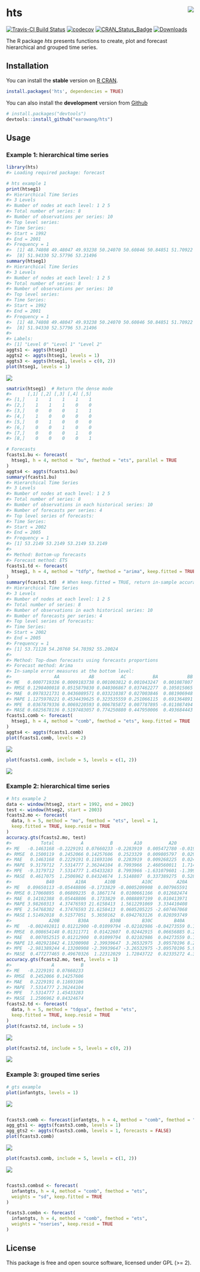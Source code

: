 
<!-- README.md is generated from README.Rmd. Please edit that file -->

# hts <img src="man/figures/logo.png" align="right" />

[![Travis-CI Build
Status](https://travis-ci.org/earowang/hts.svg?branch=master)](https://travis-ci.org/earowang/hts)
[![codecov](https://codecov.io/gh/earowang/hts/branch/master/graph/badge.svg)](https://codecov.io/gh/earowang/hts)
[![CRAN\_Status\_Badge](http://www.r-pkg.org/badges/version/hts)](https://cran.r-project.org/package=hts)
[![Downloads](http://cranlogs.r-pkg.org/badges/hts)](https://cran.r-project.org/package=hts)

The R package *hts* presents functions to create, plot and forecast
hierarchical and grouped time series.

## Installation

You can install the **stable** version on [R
CRAN](https://cran.r-project.org/package=hts).

``` r
install.packages('hts', dependencies = TRUE)
```

You can also install the **development** version from
[Github](https://github.com/robjhyndman/gts)

``` r
# install.packages("devtools")
devtools::install_github("earowang/hts")
```

## Usage

### Example 1: hierarchical time series

``` r
library(hts)
#> Loading required package: forecast

# hts example 1
print(htseg1)
#> Hierarchical Time Series 
#> 3 Levels 
#> Number of nodes at each level: 1 2 5 
#> Total number of series: 8 
#> Number of observations per series: 10 
#> Top level series: 
#> Time Series:
#> Start = 1992 
#> End = 2001 
#> Frequency = 1 
#>  [1] 48.74808 49.48047 49.93238 50.24070 50.60846 50.84851 51.70922
#>  [8] 51.94330 52.57796 53.21496
summary(htseg1)
#> Hierarchical Time Series 
#> 3 Levels 
#> Number of nodes at each level: 1 2 5 
#> Total number of series: 8 
#> Number of observations per series: 10 
#> Top level series: 
#> Time Series:
#> Start = 1992 
#> End = 2001 
#> Frequency = 1 
#>  [1] 48.74808 49.48047 49.93238 50.24070 50.60846 50.84851 51.70922
#>  [8] 51.94330 52.57796 53.21496
#> 
#> Labels: 
#> [1] "Level 0" "Level 1" "Level 2"
aggts1 <- aggts(htseg1)
aggts2 <- aggts(htseg1, levels = 1)
aggts3 <- aggts(htseg1, levels = c(0, 2))
plot(htseg1, levels = 1)
```

![](man/figure/hts-eg1-1.png)<!-- -->

``` r
smatrix(htseg1)  # Return the dense mode
#>      [,1] [,2] [,3] [,4] [,5]
#> [1,]    1    1    1    1    1
#> [2,]    1    1    1    0    0
#> [3,]    0    0    0    1    1
#> [4,]    1    0    0    0    0
#> [5,]    0    1    0    0    0
#> [6,]    0    0    1    0    0
#> [7,]    0    0    0    1    0
#> [8,]    0    0    0    0    1

# Forecasts
fcasts1.bu <- forecast(
  htseg1, h = 4, method = "bu", fmethod = "ets", parallel = TRUE
)
aggts4 <- aggts(fcasts1.bu)
summary(fcasts1.bu)
#> Hierarchical Time Series 
#> 3 Levels 
#> Number of nodes at each level: 1 2 5 
#> Total number of series: 8 
#> Number of observations in each historical series: 10 
#> Number of forecasts per series: 4 
#> Top level series of forecasts: 
#> Time Series:
#> Start = 2002 
#> End = 2005 
#> Frequency = 1 
#> [1] 53.2149 53.2149 53.2149 53.2149
#> 
#> Method: Bottom-up forecasts 
#> Forecast method: ETS
fcasts1.td <- forecast(
  htseg1, h = 4, method = "tdfp", fmethod = "arima", keep.fitted = TRUE
)
summary(fcasts1.td)  # When keep.fitted = TRUE, return in-sample accuracy
#> Hierarchical Time Series 
#> 3 Levels 
#> Number of nodes at each level: 1 2 5 
#> Total number of series: 8 
#> Number of observations in each historical series: 10 
#> Number of forecasts per series: 4 
#> Top level series of forecasts: 
#> Time Series:
#> Start = 2002 
#> End = 2005 
#> Frequency = 1 
#> [1] 53.71128 54.20760 54.70392 55.20024
#> 
#> Method: Top-down forecasts using forecasts proportions 
#> Forecast method: Arima 
#> In-sample error measures at the bottom level: 
#>                AA           AB          AC          BA           BB
#> ME   0.0007719336 0.0009183738 0.001003812 0.001043247  0.001087807
#> RMSE 0.1298400018 0.0515879830 0.040306867 0.037462277  0.105015065
#> MAE  0.0978321731 0.0436089571 0.033210387 0.027003846  0.081906948
#> MAPE 1.1275970221 0.4534439625 0.323535559 0.251066115  0.691364891
#> MPE  0.0367879336 0.0069220593 0.006785872 0.007787895 -0.011087494
#> MASE 0.6825678136 0.5197483057 0.774250880 0.447950006  0.493684443
fcasts1.comb <- forecast(
  htseg1, h = 4, method = "comb", fmethod = "ets", keep.fitted = TRUE
)
aggts4 <- aggts(fcasts1.comb)
plot(fcasts1.comb, levels = 2)
```

![](man/figure/hts-eg1-2.png)<!-- -->

``` r
plot(fcasts1.comb, include = 5, levels = c(1, 2))
```

![](man/figure/hts-eg1-3.png)<!-- -->

### Example 2: hierarchical time series

``` r
# hts example 2
data <- window(htseg2, start = 1992, end = 2002)
test <- window(htseg2, start = 2003)
fcasts2.mo <- forecast(
  data, h = 5, method = "mo", fmethod = "ets", level = 1,
  keep.fitted = TRUE, keep.resid = TRUE
)
accuracy.gts(fcasts2.mo, test)
#>           Total          A          B        A10          A20         B30
#> ME   -0.1463168 -0.2229191 0.07660233 -0.2283919  0.005472780 -0.01989880
#> RMSE  0.1500119  0.2452066 0.14257606  0.2523329  0.009805797  0.02928379
#> MAE   0.1463168  0.2229191 0.11693106  0.2283919  0.009268225  0.02409282
#> MAPE  9.3179712  7.5314777 2.36244104  8.7993966  2.460560011  1.71428541
#> MPE  -9.3179712  7.5314777 1.45433283  8.7993966 -1.631079601 -1.39920296
#> MASE  0.4617075  1.2506962 0.84324674  1.5148807  0.337389275  0.52860991
#>             B40        A10A       A10B          A10C         A20A
#> ME   0.09650113 -0.05448806 -0.1733829 -0.0005209908  0.007965591
#> RMSE 0.17060895  0.06809235  0.1867174  0.0100661166  0.012682474
#> MAE  0.14102388  0.05448806  0.1733829  0.0088897199  0.010413971
#> MAPE 3.98260313  4.37476593 21.6158413  1.5612291069  3.334410408
#> MPE  2.54768302  4.37476593 21.6158413  0.0605205225 -2.607467068
#> MASE 1.51492018  0.51577051  5.3650162  0.6942763126  0.820393749
#>              A20B       B30A        B30B        B30C        B40A      B40B
#> ME   -0.002492811 0.01212900 -0.01099794 -0.02102986 -0.04273559 0.1392367
#> RMSE  0.008654148 0.01311771  0.01422607  0.02442915  0.06656885 0.2344656
#> MAE   0.007052515 0.01212900  0.01099794  0.02102986  0.04273559 0.1811449
#> MAPE 13.402921842 4.13200908  2.39939647  3.26532975  3.09570196 8.2253477
#> MPE  -2.981389244 4.13200908 -2.39939647 -3.26532975 -3.09570196 5.9207223
#> MASE  0.477277465 0.49670326  1.22312029  1.72843722  0.82335272 4.3982548
accuracy.gts(fcasts2.mo, test, levels = 1)
#>               A          B
#> ME   -0.2229191 0.07660233
#> RMSE  0.2452066 0.14257606
#> MAE   0.2229191 0.11693106
#> MAPE  7.5314777 2.36244104
#> MPE   7.5314777 1.45433283
#> MASE  1.2506962 0.84324674
fcasts2.td <- forecast(
  data, h = 5, method = "tdgsa", fmethod = "ets", 
  keep.fitted = TRUE, keep.resid = TRUE
)
plot(fcasts2.td, include = 5)
```

![](man/figure/hts-eg2-1.png)<!-- -->

``` r
plot(fcasts2.td, include = 5, levels = c(0, 2))
```

![](man/figure/hts-eg2-2.png)<!-- -->

### Example 3: grouped time series

``` r
# gts example
plot(infantgts, levels = 1)
```

![](man/figure/gts-eg-1.png)<!-- -->

``` r

fcasts3.comb <- forecast(infantgts, h = 4, method = "comb", fmethod = "ets")
agg_gts1 <- aggts(fcasts3.comb, levels = 1)
agg_gts2 <- aggts(fcasts3.comb, levels = 1, forecasts = FALSE)
plot(fcasts3.comb)
```

![](man/figure/gts-eg-2.png)<!-- -->

``` r
plot(fcasts3.comb, include = 5, levels = c(1, 2))
```

![](man/figure/gts-eg-3.png)<!-- -->

``` r

fcasts3.combsd <- forecast(
  infantgts, h = 4, method = "comb", fmethod = "ets",
  weights = "sd", keep.fitted = TRUE
)

fcasts3.combn <- forecast(
  infantgts, h = 4, method = "comb", fmethod = "ets",
  weights = "nseries", keep.resid = TRUE
)
```

## License

This package is free and open source software, licensed under GPL (\>=
2).
